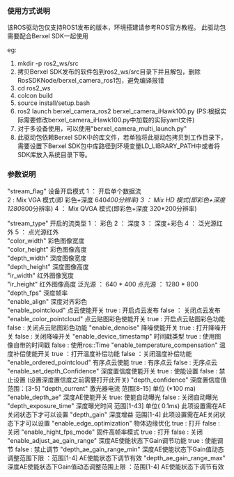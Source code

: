 ### 使用方式说明
该ROS驱动包仅支持ROS1发布的版本，环境搭建请参考ROS官方教程。
此驱动包需要配合Berxel SDK一起使用

eg: 
1. mkdir -p ros2_ws/src
2. 拷贝Berxel SDK发布的软件包到ros2_ws/src目录下并且解包，删除RosSDKNode/berxel_camera_ros1包，避免编译报错
3. cd ros2_ws
4. colcon build
5. source install/setup.bash
6. ros2 launch berxel_camera_ros2 berxel_camera_iHawk100.py  (PS:根据实际需要修改berxel_camera_iHawk100.py中加载的实际yaml文件)    
7. 对于多设备使用，可以使用"berxel_camera_multi_launch.py"
8. 此驱动包依赖Berxel SDK中的库文件，若单独将此驱动包拷贝到工作目录下，需要设置下Berxel SDK包中库路径到环境变量LD_LIBRARY_PATH中或者将SDK库放入系统目录下等。

### 参数说明               
"stream_flag"                               设备开启模式 1 ： 开启单个数据流  
                                                         2 :  Mix VGA 模式(即 彩色+深度 640*400分辨率)
                                                         3 ： Mix HD 模式(即彩色+深度 1280*800分辨率)
                                                         4 ： Mix QVGA 模式(即彩色+深度 320*200分辨率)

"stream_type"                               开启的流类型 1 ： 彩色
                                                         2 ： 深度
                                                         3 ： 深度+彩色
                                                         4 ： 泛光源红外
                                                         5 ： 点光源红外                   
"color_width"                               彩色图像宽度                  
"color_height"                              彩色图像高度                  
"depth_width"                               深度图像宽度                  
"depth_height"                              深度图像高度                  
"ir_width"                                  红外图像宽度                  
"ir_height"                                 红外图像高度
                                            泛光源 ： 640 * 400
                                            点光源 ： 1280 * 800
"depth_fps"                                 深度帧率                  
"enable_align"                              深度对齐彩色                  
"enable_pointcloud"                         点云使能开关  true : 开启点云发布  false ： 关闭点云发布
"enable_color_pointcloud"                   点云贴图彩色使能开关    true : 开启点云贴图彩色功能  false : 关闭点云贴图彩色功能
"enable_denoise"                            降噪使能开关    true : 打开降噪开关  false : 关闭降噪开关
"enable_device_timestamp"                   时间戳类型    true : 使用图像自带的时间戳    false : 使用ros::Time
"enable_temperature_compensation"           温度补偿使能开关    true ：打开温度补偿功能  false ：关闭温度补偿功能
"enable_ordered_pointcloud"                 有序点云使能    true : 有序点云  false : 无序点云
"enable_set_depth_Confidence"				深度置信度使能开关		true : 使能设置  false : 禁止设置  (设置深度置信度之前需要打开此开关)
"depth_confidence"							深度置信度值		范围：[3-5]
"depth_current"                             激光器电流          范围[8-15] 单位 (*100 ma)
"enable_depth_ae"                           深度AE使能开关      true: 使能自动曝光   false : 关闭自动曝光
"depth_exposure_time"                       深度曝光时间        范围[1-43] 单位( 0.1ms) 此项设置需在AE关闭状态下才可以设置
"depth_gain"                                深度增益            范围[1-4]   此项设置需在AE关闭状态下才可以设置
"enable_edge_optimization"                  物体边缘优化    true : 打开   false : 关闭
"enable_hight_fps_mode"                     固件高帧率模式  true : 打开  false : 关闭
"enable_adjust_ae_gain_range"               深度AE使能状态下Gain调节功能 true : 使能调节  false : 禁止调节
"depth_ae_gain_range_min"                   深度AE使能状态下Gain值动态调整范围下限 ：范围[1-4]      AE使能状态下调节有效
"depth_ae_gain_range_max"                   深度AE使能状态下Gain值动态调整范围上限 ：范围[1-4]      AE使能状态下调节有效